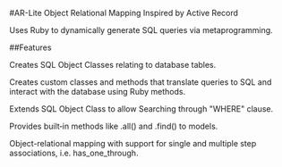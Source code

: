 #AR-Lite
Object Relational Mapping Inspired by Active Record

Uses Ruby to dynamically generate SQL queries via metaprogramming.

##Features

Creates SQL Object Classes relating to database tables.

Creates custom classes and methods that translate queries to SQL and interact with the database using Ruby methods.

Extends SQL Object Class to allow Searching through "WHERE" clause.

Provides built‐in methods like .all() and .find() to models.

Object-relational mapping with support for single and multiple step associations, i.e. has_one_through.
